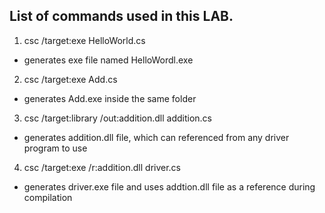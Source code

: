 ## List of commands used in this LAB.
1. csc /target:exe HelloWorld.cs 
- generates exe file named HelloWordl.exe

2. csc /target:exe Add.cs
- generates Add.exe inside the same folder

3. csc /target:library /out:addition.dll addition.cs
- generates addition.dll file, which can referenced from any driver program to use

4. csc /target:exe /r:addition.dll driver.cs
- generates driver.exe file and uses addtion.dll file as a reference during compilation